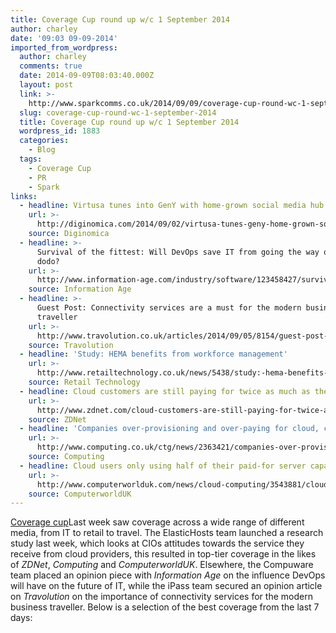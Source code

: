 ```yaml
---
title: Coverage Cup round up w/c 1 September 2014
author: charley
date: '09:03 09-09-2014'
imported_from_wordpress:
  author: charley
  comments: true
  date: 2014-09-09T08:03:40.000Z
  layout: post
  link: >-
    http://www.sparkcomms.co.uk/2014/09/09/coverage-cup-round-wc-1-september-2014/
  slug: coverage-cup-round-wc-1-september-2014
  title: Coverage Cup round up w/c 1 September 2014
  wordpress_id: 1883
  categories:
    - Blog
  tags:
    - Coverage Cup
    - PR
    - Spark
links:
  - headline: Virtusa tunes into GenY with home-grown social media hub
    url: >-
      http://diginomica.com/2014/09/02/virtusa-tunes-geny-home-grown-social-media-hub/#.VA2JS_mwJcR
    source: Diginomica
  - headline: >-
      Survival of the fittest: Will DevOps save IT from going the way of the
      dodo?
    url: >-
      http://www.information-age.com/industry/software/123458427/survival-fittest-will-devops-save-it-going-way-dodo
    source: Information Age
  - headline: >-
      Guest Post: Connectivity services are a must for the modern business
      traveller
    url: >-
      http://www.travolution.co.uk/articles/2014/09/05/8154/guest-post-connectivity-services-are-a-must-for-the-modern-business-traveller.html
    source: Travolution
  - headline: 'Study: HEMA benefits from workforce management'
    url: >-
      http://www.retailtechnology.co.uk/news/5438/study:-hema-benefits-from-workforce-management
    source: Retail Technology
  - headline: Cloud customers are still paying for twice as much as they need
    url: >-
      http://www.zdnet.com/cloud-customers-are-still-paying-for-twice-as-much-as-they-need-7000033369/
    source: ZDNet
  - headline: 'Companies over-provisioning and over-paying for cloud, claims research'
    url: >-
      http://www.computing.co.uk/ctg/news/2363421/companies-over-provisioning-and-over-paying-for-cloud-claims-research
    source: Computing
  - headline: Cloud users only using half of their paid-for server capacity
    url: >-
      http://www.computerworlduk.com/news/cloud-computing/3543881/cloud-users-only-using-half-of-their-paid-for-server-capacity/
    source: ComputerworldUK
---
```

[Coverage cup](Coverage-cup-167x300.jpg)Last week saw coverage across a wide range of different media, from IT to retail to travel. The ElasticHosts team launched a research study last week, which looks at CIOs attitudes towards the service they receive from cloud providers, this resulted in top-tier coverage in the likes of _ZDNet_, _Computing_ and _ComputerworldUK_. Elsewhere, the Compuware team placed an opinion piece with _Information Age_ on the influence DevOps will have on the future of IT, while the iPass team secured an opinion article on _Travolution_ on the importance of connectivity services for the modern business traveller. Below is a selection of the best coverage from the last 7 days:
